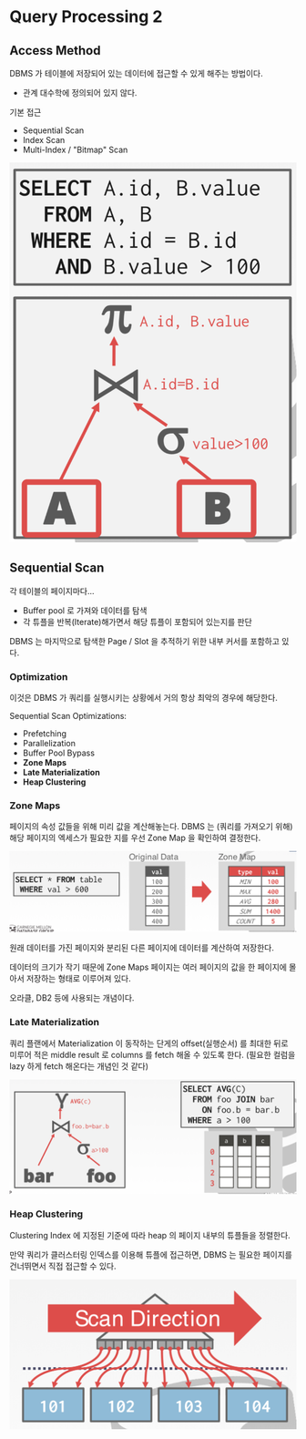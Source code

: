# Query Processing 2

## Access Method

DBMS 가 테이블에 저장되어 있는 데이터에 접근할 수 있게 해주는 방법이다.
* 관계 대수학에 정의되어 있지 않다.

기본 접근
* Sequential Scan
* Index Scan
* Multi-Index / "Bitmap" Scan

![](./res/11-1.png)

## Sequential Scan

각 테이블의 페이지마다...
* Buffer pool 로 가져와 데이터를 탐색
* 각 튜플을 반복(Iterate)해가면서 해당 튜플이 포함되어 있는지를 판단

DBMS 는 마지막으로 탐색한 Page / Slot 을 추적하기 위한 내부 커서를 포함하고 있다.

### Optimization

이것은 DBMS 가 쿼리를 실행시키는 상황에서 거의 항상 최악의 경우에 해당한다.

Sequential Scan Optimizations:
* Prefetching
* Parallelization
* Buffer Pool Bypass
* **Zone Maps**
* **Late Materialization**
* **Heap Clustering**

### Zone Maps

페이지의 속성 값들을 위해 미리 값을 계산해놓는다.
DBMS 는 (쿼리를 가져오기 위해) 해당 페이지의 엑세스가 필요한 지를 우선 Zone Map 을 확인하여 결정한다.

![](./res/11-2.png)

원래 데이터를 가진 페이지와 분리된 다른 페이지에 데이터를 계산하여 저장한다.

데이터의 크기가 작기 때문에 Zone Maps 페이지는 여러 페이지의 값을 한 페이지에 몰아서 저장하는 형태로 이루어져 있다.

오라클, DB2 등에 사용되는 개념이다.

### Late Materialization

쿼리 플랜에서 Materialization 이 동작하는 단게의 offset(실행순서) 를 최대한 뒤로 미루어 적은 middle result 로 columns 를 fetch 해올 수 있도록 한다.
(필요한 컬럼을 lazy 하게 fetch 해온다는 개념인 것 같다)

![](./res/11-3.png)

### Heap Clustering

Clustering Index 에 지정된 기준에 따라 heap 의 페이지 내부의 튜플들을 정렬한다.

만약 쿼리가 클러스터링 인덱스를 이용해 튜플에 접근하면, DBMS 는 필요한 페이지를 건너뛰면서 직접 접근할 수 있다.

![](./res/11-4.png)

